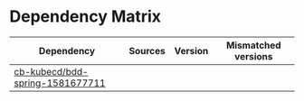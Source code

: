 # Dependency Matrix

Dependency | Sources | Version | Mismatched versions
---------- | ------- | ------- | -------------------
[cb-kubecd/bdd-spring-1581677711](https://github.com/cb-kubecd/bdd-spring-1581677711.git) |  | []() | 
